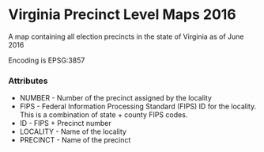 # Virginia Precinct Level Maps 2016

A map containing all election precincts in the state of Virginia as of June 2016

Encoding is EPSG:3857

### Attributes

* NUMBER - Number of the precinct assigned by the locality
* FIPS - Federal Information Processing Standard (FIPS) ID for the locality. This is a combination of state + county FIPS codes.
* ID - FIPS + Precinct number
* LOCALITY - Name of the locality
* PRECINCT - Name of the precinct
